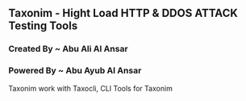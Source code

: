 ## Taxonim - Hight Load HTTP & DDOS  ATTACK Testing Tools




<h3>Created By ~ Abu Ali Al Ansar</h3>
<h3>Powered By ~ Abu Ayub Al Ansar</h3>


<p>Taxonim work with Taxocli, CLI Tools for Taxonim</p>
